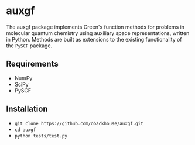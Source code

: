 auxgf
=====

The auxgf package implements Green's function methods for problems in molecular quantum chemistry using auxiliary space representations, written in Python.
Methods are built as extensions to the existing functionality of the `PySCF` package.

Requirements
------------

* NumPy
* SciPy
* PySCF

Installation
------------

 - `git clone https://github.com/obackhouse/auxgf.git`
 - `cd auxgf`
 - `python tests/test.py`

